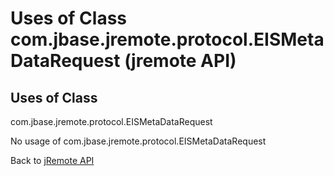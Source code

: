 # Uses of Class com.jbase.jremote.protocol.EISMetaDataRequest (jremote API)

<PageHeader />

## Uses of Class

com.jbase.jremote.protocol.EISMetaDataRequest

No usage of com.jbase.jremote.protocol.EISMetaDataRequest

Back to [jRemote API](./../../README.md)

<PageFooter />
